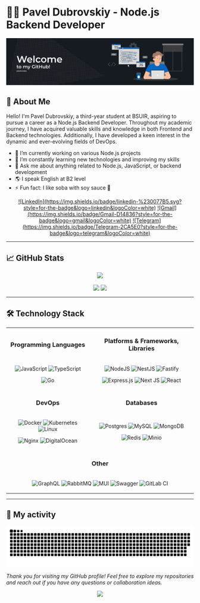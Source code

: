 # 👨‍💻 Pavel Dubrovskiy - Node.js Backend Developer

<img src="./profile_banner.jpg" alt="profile_banner"/>

## 🌟 About Me

Hello! I'm Pavel Dubrovskiy, a third-year student at BSUIR, aspiring to pursue a career as a Node.js Backend Developer. Throughout my academic journey, I have acquired valuable skills and knowledge in both Frontend and Backend technologies. Additionally, I have developed a keen interest in the dynamic and ever-evolving fields of DevOps.

- 🔭 I’m currently working on various Node.js projects
- 📘 I’m constantly learning new technologies and improving my skills
- 💬 Ask me about anything related to Node.js, JavaScript, or backend development
- 🌎 I speak English at B2 level
- ⚡ Fun fact: I like soba with soy sauce 🍜

<div id="socials" align="center"> <a href="https://www.linkedin.com/in/pavel-dubrovskiy-39b296255/">
  ![LinkedIn](https://img.shields.io/badge/linkedin-%230077B5.svg?style=for-the-badge&logo=linkedin&logoColor=white)</a> <a href="mailto:paveldubrovskiyit@gmail.com"> 
  ![Gmail](https://img.shields.io/badge/Gmail-D14836?style=for-the-badge&logo=gmail&logoColor=white)</a> <a href="https://t.me/pavel_dubrovskiy">
  ![Telegram](https://img.shields.io/badge/Telegram-2CA5E0?style=for-the-badge&logo=telegram&logoColor=white)</a>
</div>

---

## 📈 GitHub Stats

<div align="center"> 
  
![](https://github-profile-summary-cards.vercel.app/api/cards/profile-details?username=pdubrovskiy&theme=transparent)</div>
<div align="center">
  
![](https://github-profile-summary-cards.vercel.app/api/cards/most-commit-language?username=pdubrovskiy&theme=transparent) ![](https://github-profile-summary-cards.vercel.app/api/cards/stats?username=pdubrovskiy&theme=transparent)</div>


---

## 🛠️ Technology Stack

<table align="center">
  <tr>
    <td><h3 align="center">Programming Languages</h3></td>
    <td><h3 align="center">Platforms & Frameworks, Libraries</h3></td>
  </tr>
  <tr>
    <td>
      <p>
      <div align="center">

  ![JavaScript](https://img.shields.io/badge/javascript-%23323330.svg?style=for-the-badge&logo=javascript&logoColor=%23F7DF1E)
  ![TypeScript](https://img.shields.io/badge/typescript-%23007ACC.svg?style=for-the-badge&logo=typescript&logoColor=white)
  </div>
  <div align="center">
    
  ![Go](https://img.shields.io/badge/go-%2300ADD8.svg?style=for-the-badge&logo=go&logoColor=white)
      </div>
      </p>
    </td>
    <td>
      <p>
      <div align="center">

  ![NodeJS](https://img.shields.io/badge/node.js-6DA55F?style=for-the-badge&logo=node.js&logoColor=white)
  ![NestJS](https://img.shields.io/badge/nestjs-%23E0234E.svg?style=for-the-badge&logo=nestjs&logoColor=white)
  ![Fastify](https://img.shields.io/badge/fastify-%23000000.svg?style=for-the-badge&logo=fastify&logoColor=white)
  </div>
  <div align="center">
  
  ![Express.js](https://img.shields.io/badge/express.js-%23404d59.svg?style=for-the-badge&logo=express&logoColor=%2361DAFB) 
  ![Next JS](https://img.shields.io/badge/Next-black?style=for-the-badge&logo=next.js&logoColor=white)
  ![React](https://img.shields.io/badge/react-%2320232a.svg?style=for-the-badge&logo=react&logoColor=%2361DAFB)
      </div>
      </p>
    </td>
  </tr>
  <tr>
    <td><h3 align="center">DevOps</h3></td>
    <td><h3 align="center">Databases</h3></td>
  </tr>
  <tr>
    <td>
      <p>
      <div align="center">

  ![Docker](https://img.shields.io/badge/docker-%230db7ed.svg?style=for-the-badge&logo=docker&logoColor=white)
  ![Kubernetes](https://img.shields.io/badge/kubernetes-%23326ce5.svg?style=for-the-badge&logo=kubernetes&logoColor=white)
  ![Linux](https://img.shields.io/badge/Linux-FCC624?style=for-the-badge&logo=linux&logoColor=black)
  </div>
  <div align="center">

  ![Nginx](https://img.shields.io/badge/nginx-%23009639.svg?style=for-the-badge&logo=nginx&logoColor=white)
  ![DigitalOcean](https://img.shields.io/badge/DigitalOcean-%230167ff.svg?style=for-the-badge&logo=digitalOcean&logoColor=white)
      </div>
      </p>
    </td>
    <td>
      <p>
      <div align="center">

  ![Postgres](https://img.shields.io/badge/postgres-%23316192.svg?style=for-the-badge&logo=postgresql&logoColor=white)
  ![MySQL](https://img.shields.io/badge/mysql-4479A1.svg?style=for-the-badge&logo=mysql&logoColor=white)
  ![MongoDB](https://img.shields.io/badge/MongoDB-%234ea94b.svg?style=for-the-badge&logo=mongodb&logoColor=white)
  </div>
  <div align="center">
    
  ![Redis](https://img.shields.io/badge/Redis-FF4438.svg?style=for-the-badge&logo=Redis&logoColor=white)
  ![Minio](https://img.shields.io/badge/MinIO-C72E49.svg?style=for-the-badge&logo=MinIO&logoColor=white)
      </div>
      </p>
    </td>
  </tr>
  <tr>
    <td colspan="2"><h3 align="center">Other</h3></td>
  </tr>
  <tr>
    <td colspan="2">
      <p>
      <div align="center">

  ![GraphQL](https://img.shields.io/badge/-GraphQL-E10098?style=for-the-badge&logo=graphql&logoColor=white)
  ![RabbitMQ](https://img.shields.io/badge/Rabbitmq-FF6600?style=for-the-badge&logo=rabbitmq&logoColor=white)
  ![MUI](https://img.shields.io/badge/MUI-%230081CB.svg?style=for-the-badge&logo=mui&logoColor=white)
  ![Swagger](https://img.shields.io/badge/Swagger-85EA2D.svg?style=for-the-badge&logo=Swagger&logoColor=black)
  ![GitLab CI](https://img.shields.io/badge/gitlab%20ci-%23181717.svg?style=for-the-badge&logo=gitlab&logoColor=white)
      </div>
      </p>
    </td>
  </tr>
</table>


---


## 🏃 My activity
<div align="center"><img src="./github-user-contribution.svg" alt="snak"/></div>

<i align="center">Thank you for visiting my GitHub profile! Feel free to explore my repositories and reach out if you have any questions or collaboration ideas.</i>
<p align="center"><img src="https://komarev.com/ghpvc/?username=pdubrovskiy&color=blue"/></p>
